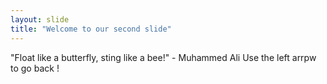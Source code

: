 ```yaml
---
layout: slide
title: "Welcome to our second slide"
---
```

"Float like a butterfly, sting like a bee!" - Muhammed Ali
Use the left arrpw to go back !

